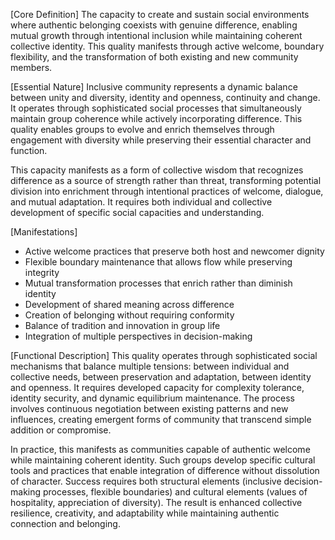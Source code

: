 [Core Definition]
The capacity to create and sustain social environments where authentic belonging coexists with genuine difference, enabling mutual growth through intentional inclusion while maintaining coherent collective identity. This quality manifests through active welcome, boundary flexibility, and the transformation of both existing and new community members.

[Essential Nature]
Inclusive community represents a dynamic balance between unity and diversity, identity and openness, continuity and change. It operates through sophisticated social processes that simultaneously maintain group coherence while actively incorporating difference. This quality enables groups to evolve and enrich themselves through engagement with diversity while preserving their essential character and function.

This capacity manifests as a form of collective wisdom that recognizes difference as a source of strength rather than threat, transforming potential division into enrichment through intentional practices of welcome, dialogue, and mutual adaptation. It requires both individual and collective development of specific social capacities and understanding.

[Manifestations]
- Active welcome practices that preserve both host and newcomer dignity
- Flexible boundary maintenance that allows flow while preserving integrity
- Mutual transformation processes that enrich rather than diminish identity
- Development of shared meaning across difference
- Creation of belonging without requiring conformity
- Balance of tradition and innovation in group life
- Integration of multiple perspectives in decision-making

[Functional Description]
This quality operates through sophisticated social mechanisms that balance multiple tensions: between individual and collective needs, between preservation and adaptation, between identity and openness. It requires developed capacity for complexity tolerance, identity security, and dynamic equilibrium maintenance. The process involves continuous negotiation between existing patterns and new influences, creating emergent forms of community that transcend simple addition or compromise.

In practice, this manifests as communities capable of authentic welcome while maintaining coherent identity. Such groups develop specific cultural tools and practices that enable integration of difference without dissolution of character. Success requires both structural elements (inclusive decision-making processes, flexible boundaries) and cultural elements (values of hospitality, appreciation of diversity). The result is enhanced collective resilience, creativity, and adaptability while maintaining authentic connection and belonging.